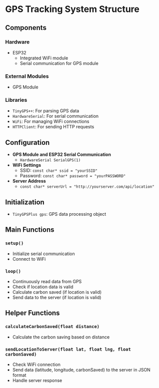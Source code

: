 # GPS Tracking System Structure

## Components

### Hardware
- ESP32
  - Integrated WiFi module
  - Serial communication for GPS module

### External Modules
- GPS Module

### Libraries
- `TinyGPS++`: For parsing GPS data
- `HardwareSerial`: For serial communication
- `WiFi`: For managing WiFi connections
- `HTTPClient`: For sending HTTP requests

## Configuration
- **GPS Module and ESP32 Serial Communication**
  - `HardwareSerial SerialGPS(1)`
- **WiFi Settings**
  - SSID: `const char* ssid = "yourSSID"`
  - Password: `const char* password = "yourPASSWORD"`
- **Server Address**
  - `const char* serverUrl = "http://yourserver.com/api/location"`

## Initialization
- `TinyGPSPlus gps`: GPS data processing object

## Main Functions

### `setup()`
- Initialize serial communication
- Connect to WiFi

### `loop()`
- Continuously read data from GPS
- Check if location data is valid
- Calculate carbon saved (if location is valid)
- Send data to the server (if location is valid)

## Helper Functions

### `calculateCarbonSaved(float distance)`
- Calculate the carbon saving based on distance

### `sendLocationToServer(float lat, float lng, float carbonSaved)`
- Check WiFi connection
- Send data (latitude, longitude, carbonSaved) to the server in JSON format
- Handle server response

